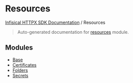 # Resources

[Infisical HTTPX SDK Documentation](../README.md#infisical-httpx-sdk-documentation) / Resources

> Auto-generated documentation for [resources](../../src/infisical/resources/__init__.py) module.

## Modules

- [Base](./base.md)
- [Certificates](certificates/index.md)
- [Folders](folders/index.md)
- [Secrets](secrets/index.md)
